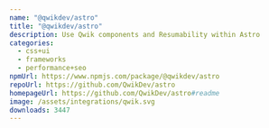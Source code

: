 ```yaml
---
name: "@qwikdev/astro"
title: "@qwikdev/astro"
description: Use Qwik components and Resumability within Astro
categories:
  - css+ui
  - frameworks
  - performance+seo
npmUrl: https://www.npmjs.com/package/@qwikdev/astro
repoUrl: https://github.com/QwikDev/astro
homepageUrl: https://github.com/QwikDev/astro#readme
image: /assets/integrations/qwik.svg
downloads: 3447
---
```

